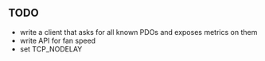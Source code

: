 TODO
----

* write a client that asks for all known PDOs and exposes metrics on them
* write API for fan speed
* set TCP_NODELAY